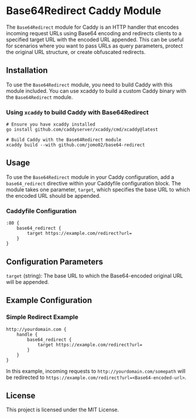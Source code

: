 
# Base64Redirect Caddy Module

The `Base64Redirect` module for Caddy is an HTTP handler that encodes incoming request URLs using Base64 encoding and redirects clients to a specified target URL with the encoded URL appended. This can be useful for scenarios where you want to pass URLs as query parameters, protect the original URL structure, or create obfuscated redirects.


## Installation
To use the `Base64Redirect` module, you need to build Caddy with this module included. You can use xcaddy to build a custom Caddy binary with the `Base64Redirect` module.

### Using `xcaddy` to build Caddy with Base64Redirect
```
# Ensure you have xcaddy installed
go install github.com/caddyserver/xcaddy/cmd/xcaddy@latest

# Build Caddy with the Base64Redirect module
xcaddy build --with github.com/jomo02/base64-redirect
```

## Usage
To use the `Base64Redirect` module in your Caddy configuration, add a `base64_redirect` directive within your Caddyfile configuration block. The module takes one parameter, `target`, which specifies the base URL to which the encoded URL should be appended.

### Caddyfile Configuration

```
:80 {
    base64_redirect {
        target https://example.com/redirect?url=
    }
}
```

## Configuration Parameters
`target` (string): The base URL to which the Base64-encoded original URL will be appended.

## Example Configuration
### Simple Redirect Example
```
http://yourdomain.com {
    handle {
        base64_redirect {
            target https://example.com/redirect?url=
        }
    }
}
```
In this example, incoming requests to `http://yourdomain.com/somepath` will be redirected to `https://example.com/redirect?url=<Base64-encoded-url>`.

## License
This project is licensed under the MIT License.